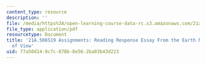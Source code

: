 ```yaml
---
content_type: resource
description: ''
file: /media/https%3A/open-learning-course-data-rc.s3.amazonaws.com/21a-506-the-anthropology-of-politics-persuasion-and-power-spring-2019/77a50d149c7c878b8e562ba03b43d223_MIT21A_506S19_Sec3Mod3Respons4.pdf
file_type: application/pdf
resourcetype: Document
title: '21A.506S19 Assignments: Reading Response Essay From the Earth Native''s Point
  of View'
uid: 77a50d14-9c7c-878b-8e56-2ba03b43d223
---
```

